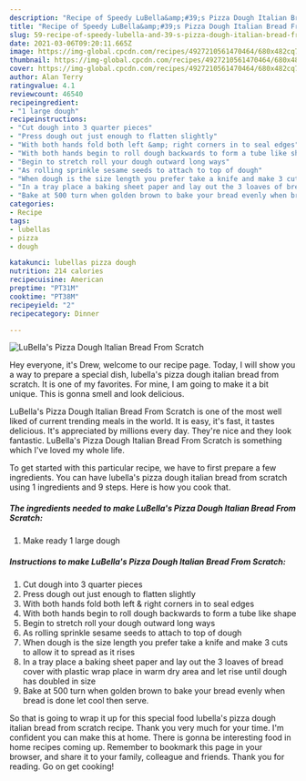 ```yaml
---
description: "Recipe of Speedy LuBella&amp;#39;s Pizza Dough Italian Bread From Scratch"
title: "Recipe of Speedy LuBella&amp;#39;s Pizza Dough Italian Bread From Scratch"
slug: 59-recipe-of-speedy-lubella-and-39-s-pizza-dough-italian-bread-from-scratch
date: 2021-03-06T09:20:11.665Z
image: https://img-global.cpcdn.com/recipes/4927210561470464/680x482cq70/lubellas-pizza-dough-italian-bread-from-scratch-recipe-main-photo.jpg
thumbnail: https://img-global.cpcdn.com/recipes/4927210561470464/680x482cq70/lubellas-pizza-dough-italian-bread-from-scratch-recipe-main-photo.jpg
cover: https://img-global.cpcdn.com/recipes/4927210561470464/680x482cq70/lubellas-pizza-dough-italian-bread-from-scratch-recipe-main-photo.jpg
author: Alan Terry
ratingvalue: 4.1
reviewcount: 46540
recipeingredient:
- "1 large dough"
recipeinstructions:
- "Cut dough into 3 quarter pieces"
- "Press dough out just enough to flatten slightly"
- "With both hands fold both left &amp; right corners in to seal edges"
- "With both hands begin to roll dough backwards to form a tube like shape"
- "Begin to stretch roll your dough outward long ways"
- "As rolling sprinkle sesame seeds to attach to top of dough"
- "When dough is the size length you prefer take a knife and make 3 cuts to allow it to spread as it rises"
- "In a tray place a baking sheet paper and lay out the 3 loaves of bread cover with plastic wrap place in warm dry area and let rise until dough has doubled in size"
- "Bake at 500 turn when golden brown to bake your bread evenly when bread is done let cool then serve."
categories:
- Recipe
tags:
- lubellas
- pizza
- dough

katakunci: lubellas pizza dough 
nutrition: 214 calories
recipecuisine: American
preptime: "PT31M"
cooktime: "PT38M"
recipeyield: "2"
recipecategory: Dinner

---
```



![LuBella&#39;s Pizza Dough Italian Bread From Scratch](https://img-global.cpcdn.com/recipes/4927210561470464/680x482cq70/lubellas-pizza-dough-italian-bread-from-scratch-recipe-main-photo.jpg)

Hey everyone, it's Drew, welcome to our recipe page. Today, I will show you a way to prepare a special dish, lubella&#39;s pizza dough italian bread from scratch. It is one of my favorites. For mine, I am going to make it a bit unique. This is gonna smell and look delicious.

LuBella&#39;s Pizza Dough Italian Bread From Scratch is one of the most well liked of current trending meals in the world. It is easy, it's fast, it tastes delicious. It's appreciated by millions every day. They're nice and they look fantastic. LuBella&#39;s Pizza Dough Italian Bread From Scratch is something which I've loved my whole life.




To get started with this particular recipe, we have to first prepare a few ingredients. You can have lubella&#39;s pizza dough italian bread from scratch using 1 ingredients and 9 steps. Here is how you cook that.

<!--inarticleads1-->

##### The ingredients needed to make LuBella&#39;s Pizza Dough Italian Bread From Scratch:

1. Make ready 1 large dough




<!--inarticleads2-->

##### Instructions to make LuBella&#39;s Pizza Dough Italian Bread From Scratch:

1. Cut dough into 3 quarter pieces
1. Press dough out just enough to flatten slightly
1. With both hands fold both left &amp; right corners in to seal edges
1. With both hands begin to roll dough backwards to form a tube like shape
1. Begin to stretch roll your dough outward long ways
1. As rolling sprinkle sesame seeds to attach to top of dough
1. When dough is the size length you prefer take a knife and make 3 cuts to allow it to spread as it rises
1. In a tray place a baking sheet paper and lay out the 3 loaves of bread cover with plastic wrap place in warm dry area and let rise until dough has doubled in size
1. Bake at 500 turn when golden brown to bake your bread evenly when bread is done let cool then serve.




So that is going to wrap it up for this special food lubella&#39;s pizza dough italian bread from scratch recipe. Thank you very much for your time. I'm confident you can make this at home. There is gonna be interesting food in home recipes coming up. Remember to bookmark this page in your browser, and share it to your family, colleague and friends. Thank you for reading. Go on get cooking!
